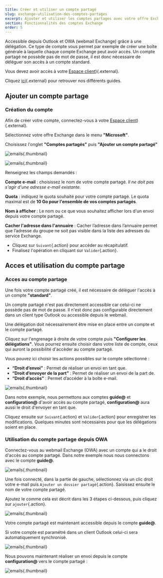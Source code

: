 ```yaml
---
title: Créer et utiliser un compte partagé
slug: exchange-utilisation-des-comptes-partages
excerpt: Ajouter et utiliser les comptes partages avec votre offre Exchange.
section: Fonctionnalités des comptes Exchange
order: 5
---
```


Accessible depuis Outlook et OWA (webmail Exchange) grâce à une délégation. Ce type de compte vous permet par exemple de créer une boîte générale à laquelle chaque compte Exchange peut avoir accès. Un compte partagé ne possède pas de mot de passe, il est donc nécessaire de déléguer son accès à un compte standard.

Vous devez avoir accès à votre [Espace client](https://www.ovh.com/auth/?action=gotomanager&from=https://www.ovh.com/fr/&ovhSubsidiary=fr)){.external}.

Cliquez [ici](https://www.ovh.com/fr/emails/hosted-exchange-2013/documents/){.external} pour retrouver nos différents guides.


## Ajouter un compte partage

### Création du compte
Afin de créer votre compte, connectez-vous à votre [Espace client](https://www.ovh.com/auth/?action=gotomanager&from=https://www.ovh.com/fr/&ovhSubsidiary=fr)){.external}.

Sélectionnez votre offre Exchange dans le menu **"Microsoft"**.

Choisissez l'onglet **"Comptes partagés"** puis **"Ajouter un compte partagé"**


![emails](images/1346.png){.thumbnail}


![emails](images/1345.png){.thumbnail}

Renseignez les champs demandés :

**Compte e-mail** :  choisissez le nom de votre compte partagé. *Il ne doit pas s'agir d'une adresse e-mail existante.*

**Quota** :  indiquez le quota souhaité pour votre compte partagé. Le quota maximal est de **10 Go pour l'ensemble de vos comptes partagés**.

**Nom à afficher** : Le nom ou ce que vous souhaitez afficher lors d'un envoi depuis votre compte partagé.

**Cacher l'adresse dans l'annuaire** : Cacher l’adresse dans l’annuaire permet que l’adresse du groupe ne soit pas visible dans la liste des adresses du service Exchange.

- Cliquez sur `Suivant`{.action} pour accéder au récapitulatif.
- Finalisez l'opération en cliquant sur `Valider`{.action}.


## Acces et utilisation du compte partage

### Acces au compte partage
Une fois votre compte partagé créé, il est nécessaire de déléguer l'accès à un compte **"standard"**.

Un compte partagé n'est pas directement accessible car celui-ci ne possède pas de mot de passe. Il n'est donc pas configurable directement dans un client type Outlook ou accessible depuis le webmail.

Une délégation doit nécessairement être mise en place entre un compte et le compte partagé.

Cliquez sur l'engrenage à droite de votre compte puis **"Configurer les délégations"**. Vous pourrez ensuite choisir dans votre liste de compte, ceux qui auront la possibilité d'accèder au compte partagé.

Vous pouvez ici choisir les actions possibles sur le compte sélectionné :

- **“Droit d’envoi”** : Permet de réaliser un envoi en tant que.
- **“Droit d’envoyer de la part”** : Permet de réaliser un envoi de la part de.
- **“Droit d’accès”** : Permet d’accéder à la boîte e-mail.


![emails](images/1347.png){.thumbnail}

Dans notre exemple, nous permettons aux comptes **guide@** et **configuration@** d'avoir accès au compte partagé, **configuration@** aura aussi le droit d'envoyer en tant que.

Cliquez ensuite sur `Suivant`{.action} et `Valider`{.action} pour enregistrer les modifications. Quelques minutes sont nécessaires pour que les délégations soient en place.


### Utilisation du compte partage depuis OWA
Connectez-vous au webmail Exchange (OWA) avec un compte qui a le droit d'accès au compte partagé. Dans notre exemple nous nous connectons avec le compte **guide@**.


![emails](images/1348.png){.thumbnail}

Une fois connecté, dans la partie de gauche, sélectionnez via un clic droit votre e-mail puis `Ajouter un dossier partagé`{.action}. Saisissez ensuite le nom de votre compte partagé.

Ajoutez le comme cela est décrit dans les 3 étapes ci-dessous, puis cliquez sur `ajouter`{.action}.


![emails](images/1349.png){.thumbnail}

Votre compte partagé est maintenant accessible depuis le compte **guide@**.

Si votre compte est paramétré dans un client Outlook celui-ci sera automatiquement synchronisé.


![emails](images/1350.png){.thumbnail}

Nous pouvons maintenant réaliser un envoi depuis le compte **configuration@** vers le compte partagé :


![emails](images/1351.png){.thumbnail}